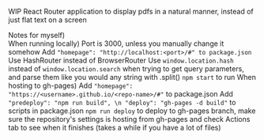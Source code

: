 WIP React Router application to display pdfs in a natural manner, instead of just flat text on a screen

Notes for myself) <br>
    When running locally)
        Port is 3000, unless you manually change it somehow
        Add ```"homepage": "http://localhost:<port>/#" to package.json```
        Use HashRouter instead of BrowserRouter 
        Use ```window.location.hash``` instead of ```window.location.search``` when trying to get query parameters, and parse them like you would any string with .split()
        ```npm start``` to run 
    When hosting to gh-pages)
        Add ```"homepage": "https://<username>.github.io/<repo-name>/#"``` to package.json
        Add ```"predeploy": "npm run build", \n "deploy": "gh-pages -d build"``` to scripts in package.json
        ```npm run deploy``` to deploy to gh-pages branch, make sure the repository's settings is hosting from gh-pages and check Actions tab to see when it finishes (takes a while if you have a lot of files)
